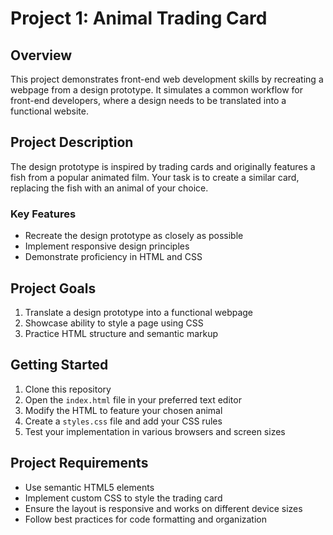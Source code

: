 # Project 1: Animal Trading Card

## Overview

This project demonstrates front-end web development skills by recreating a webpage from a design prototype. It simulates a common workflow for front-end developers, where a design needs to be translated into a functional website.


## Project Description

The design prototype is inspired by trading cards and originally features a fish from a popular animated film. Your task is to create a similar card, replacing the fish with an animal of your choice.

### Key Features

- Recreate the design prototype as closely as possible
- Implement responsive design principles
- Demonstrate proficiency in HTML and CSS

## Project Goals

1. Translate a design prototype into a functional webpage
2. Showcase ability to style a page using CSS
3. Practice HTML structure and semantic markup

## Getting Started

1. Clone this repository
2. Open the `index.html` file in your preferred text editor
3. Modify the HTML to feature your chosen animal
4. Create a `styles.css` file and add your CSS rules
5. Test your implementation in various browsers and screen sizes

## Project Requirements

- Use semantic HTML5 elements
- Implement custom CSS to style the trading card
- Ensure the layout is responsive and works on different device sizes
- Follow best practices for code formatting and organization
